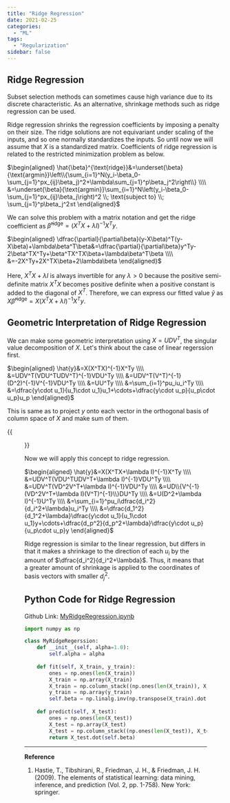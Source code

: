 ```yaml
---
title: "Ridge Regression"
date: 2021-02-25
categories:
  - "ML"
tags:
  - "Regularization"
sidebar: false
---
```


## Ridge Regression

Subset selection methods can sometimes cause high variance due to its discrete characteristic. As an alternative, shrinkage methods such as ridge regression can be used.

Ridge regression shrinks the regression coefficients by imposing a penalty on their size. The ridge solutions are not equivariant under scaling of the inputs, and so one normally standardizes the inputs. So until now we will assume that $X$ is a standardized matrix. Coefficients of ridge regression is related to the restricted minimization problem as below.

$\begin{aligned}
\hat{\beta}^{\text{ridge}}&=\underset{\beta}{\text{argmin}}\left\\{\sum_{i=1}^N(y_i-\beta_0-\sum_{j=1}^px_{ij}\beta_j)^2+\lambda\sum_{j=1}^p\beta_j^2\right\\} \\\\
&=\underset{\beta}{\text{argmin}}\sum_{i=1}^N\left(y_i-\beta_0-\sum_{j=1}^px_{ij}\beta_j\right)^2 \\; \text{subject to} \\; \sum_{j=1}^p\beta_j^2≤t
\end{aligned}$

We can solve this problem with a matrix notation and get the ridge coefficient as $\hat{\beta}^{\text{ridge}}=(X^TX+\lambda I)^{-1}X^Ty$.

$\begin{aligned}
\dfrac{\partial}{\partial\beta}(y-X\beta)^T(y-X\beta)+\lambda\beta^T\beta&=\dfrac{\partial}{\partial\beta}y^Ty-2\beta^TX^Ty+\beta^TX^TX\beta+\lambda\beta^T\beta \\\\
&=-2X^Ty+2X^TX\beta+2\lambda\beta
\end{aligned}$

Here, $X^TX+\lambda I$ is always invertible for any $\lambda>0$ because the positive semi-definite matrix $X^TX$ becomes positive definite when a positive constant is added to the diagonal of $X^T$. Therefore, we can express our fitted value $\hat{y}$ as $X\hat{\beta}^{\text{ridge}}=X(X^TX+\lambda I)^{-1}X^Ty$.

## Geometric Interpretation of Ridge Regression

We can make some geometric interpretation using $X=UDV^T$, the singular value decomposition of $X$. Let's think about the case of linear regerssion first.

$\begin{aligned}
\hat{y}&=X(X^TX)^{-1}X^Ty \\\\
&=UDV^T(VDU^TUDV^T)^{-1}VDU^Ty \\\\
&=UDV^T(V^T)^{-1}(D^2)^{-1}V^{-1}VDU^Ty \\\\
&=UU^Ty \\\\
&=\sum_{i=1}^pu_iu_i^Ty \\\\
&=\dfrac{y\cdot u_1}{u_1\cdot u_1}u_1+\cdots+\dfrac{y\cdot u_p}{u_p\cdot u_p}u_p
\end{aligned}$

This is same as to project $y$ onto each vector in the orthogonal basis of column space of $X$ and make sum of them.

{{<figure src="/ml/ridge1.png" width="300">}}

Now we will apply this concept to ridge regression.

$\begin{aligned}
\hat{y}&=X(X^TX+\lambda I)^{-1}X^Ty \\\\
&=UDV^T(VDU^TUDV^T+\lambda I)^{-1}VDU^Ty \\\\
&=UDV^T(VD^2V^T+\lambda I)^{-1}VDU^Ty \\\\
&=UD\\{V^{-1}(VD^2V^T+\lambda I)(V^T)^{-1}\\}DU^Ty \\\\
&=U(D^2+\lambda I)^{-1}U^Ty \\\\
&=\sum_{i=1}^pu_i\dfrac{d_i^2}{d_i^2+\lambda}u_i^Ty \\\\
&=\dfrac{d_1^2}{d_1^2+\lambda}\dfrac{y\cdot u_1}{u_1\cdot u_1}y+\cdots+\dfrac{d_p^2}{d_p^2+\lambda}\dfrac{y\cdot u_p}{u_p\cdot u_p}y
\end{aligned}$

Ridge regression is similar to the linear regression, but differs in that it makes a shrinkage to the direction of each $u_i$ by the amount of $\dfrac{d_i^2}{d_i^2+\lambda}$. Thus, it means that a greater amount of shrinkage is applied to the coordinates of basis vectors with smaller $d_j^2$.

## Python Code for Ridge Regression

Github Link: [MyRidgeRegression.ipynb](https://github.com/statkwon/ML_Study/blob/master/MyRidgeRegression.ipynb)

```py
import numpy as np

class MyRidgeRegerssion:
    def __init__(self, alpha=1.0):
        self.alpha = alpha
        
    def fit(self, X_train, y_train):
        ones = np.ones(len(X_train))
        X_train = np.array(X_train)
        X_train = np.column_stack((np.ones(len(X_train)), X_train))
        y_train = np.array(y_train)
        self.beta = np.linalg.inv(np.transpose(X_train).dot(X_train)+self.alpha*np.identity(X_train.shape[1])).dot(np.transpose(X_train)).dot(y_train)
        
    def predict(self, X_test):
        ones = np.ones(len(X_test))
        X_test = np.array(X_test)
        X_test = np.column_stack((np.ones(len(X_test)), X_test))
        return X_test.dot(self.beta)
```

---

**Reference**

1. Hastie, T., Tibshirani, R., Friedman, J. H., & Friedman, J. H. (2009). The elements of statistical learning: data mining, inference, and prediction (Vol. 2, pp. 1-758). New York: springer.
